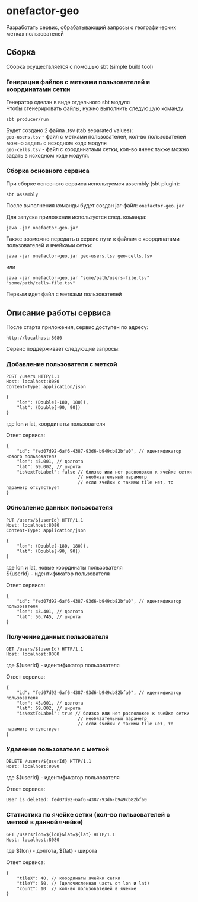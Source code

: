 # onefactor-geo
Разработать сервис, обрабатывающий запросы о географических метках пользователей

## Сборка
Сборка осуществляется с помошью sbt (simple build tool)

### Генерация файлов с метками пользователей и координатами сетки
Генератор сделан в виде отдельного sbt модуля   
Чтобы сгенерировать файлы, нужно выполнить следующую команду:   
```
sbt producer/run
```   
   
Будет создано 2 файла .tsv (tab separated values):   
``geo-users.tsv`` - файл с метками пользователей, кол-во пользователей можно задать с исходном коде модуля   
``geo-cells.tsv`` - файл с координатами сетки, кол-во ячеек также можно задать в исходном коде модуля.

### Сборка основного сервиса
При сборке основного сервиса используемся assembly (sbt plugin):   
```
sbt assembly
```
После выполнения команды будет создан jar-файл: ``onefactor-geo.jar``

Для запуска приложения используется след. команда:
```
java -jar onefactor-geo.jar
```

Также возможно передать в сервис пути к файлам с координатами пользователей и ячейками сетки:   
```
java -jar onefactor-geo.jar geo-users.tsv geo-cells.tsv
```
или   
```
java -jar onefactor-geo.jar "some/path/users-file.tsv" "some/path/cells-file.tsv"
```   
Первым идет файл с метками пользователей

## Описание работы сервиса
После старта приложения, сервис доступен по адресу:   
```
http://localhost:8080
```   

Сервис поддерживает следующие запросы:   

### Добавление пользователя с меткой
```
POST /users HTTP/1.1
Host: localhost:8080
Content-Type: application/json

{
	"lon": (Double(-180, 180)),
	"lat": (Double[-90, 90])
}
```
где lon и lat, координаты пользователя   
   
Ответ сервиса:
```
{
    "id": "fed07d92-6af6-4387-93d6-b949cb82bfa0", // идентификатор нового пользователя
    "lon": 45.001, // долгота
    "lat": 69.002, // широта
    "isNextToLabel": false // близко или нет расположен к ячейке сетки
                           // необязательный параметр
                           // если ячейки с такими tile нет, то параметр отсутствует
}
```   
   
### Обновление данных пользователя
```
PUT /users/${userId} HTTP/1.1
Host: localhost:8080
Content-Type: application/json

{
	"lon": (Double(-180, 180)),
	"lat": (Double[-90, 90])
}
```
где lon и lat, новые координаты пользователя   
${userId} - идентификатор пользователя

Ответ сервиса:
```
{
    "id": "fed07d92-6af6-4387-93d6-b949cb82bfa0", // идентификатор пользователя
    "lon": 43.401, // долгота
    "lat": 56.745, // широта
}
```

### Получение данных пользователя
```
GET /users/${userId} HTTP/1.1
Host: localhost:8080
```
где ${userId} - идентификатор пользователя

Ответ сервиса:
```
{
    "id": "fed07d92-6af6-4387-93d6-b949cb82bfa0", // идентификатор пользователя
    "lon": 45.001, // долгота
    "lat": 69.002, // широта
    "isNextToLabel": true // близко или нет расположен к ячейке сетки
                           // необязательный параметр
                           // если ячейки с такими tile нет, то параметр отсутствует
}
```   
   
### Удаление пользователя с меткой
```
DELETE /users/${userId} HTTP/1.1
Host: localhost:8080
```
где ${userId} - идентификатор пользователя
   
Ответ сервиса:
```
User is deleted: fed07d92-6af6-4387-93d6-b949cb82bfa0
```

### Статистика по ячейке сетки (кол-во пользователей с меткой в данной ячейке)
```
GET /users?lon=${lon}&lat=${lat} HTTP/1.1
Host: localhost:8080
```
где ${lon} - долгота, ${lat} - широта
   
Ответ сервиса:
```
{
    "tileX": 40, // координаты ячейки сетки
    "tileY": 50, // (целочисленная часть от lon и lat)
    "count": 10  // кол-во пользователей в ячейке
}
```


